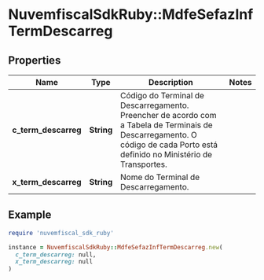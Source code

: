 # NuvemfiscalSdkRuby::MdfeSefazInfTermDescarreg

## Properties

| Name | Type | Description | Notes |
| ---- | ---- | ----------- | ----- |
| **c_term_descarreg** | **String** | Código do Terminal de Descarregamento.  Preencher de acordo com a Tabela de Terminais de Descarregamento. O código de cada Porto está definido no Ministério de Transportes. |  |
| **x_term_descarreg** | **String** | Nome do Terminal de Descarregamento. |  |

## Example

```ruby
require 'nuvemfiscal_sdk_ruby'

instance = NuvemfiscalSdkRuby::MdfeSefazInfTermDescarreg.new(
  c_term_descarreg: null,
  x_term_descarreg: null
)
```

